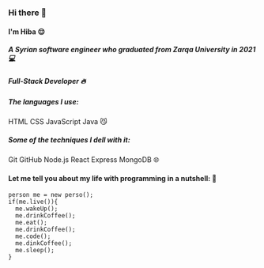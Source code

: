 ### Hi there 👋
#### I'm **Hiba**  :relieved:

##### A Syrian software engineer who graduated from Zarqa University in 2021 :computer:
##### Full-Stack Developer :fire:
  

##### The languages I use:
   HTML CSS JavaScript Java :smirk_cat:

##### Some of the techniques I dell with it:
   Git GitHub Node.js React Express MongoDB :globe_with_meridians:

#### Let me tell you about my life with programming in a nutshell: :runner:


    person me = new perso();
    if(me.live()){
      me.wakeUp();
      me.drinkCoffee();
      me.eat();
      me.drinkCoffee();
      me.code();
      me.dinkCoffee();
      me.sleep();
    }   


<!--
**Hiba-Almade/Hiba-Almade** is a ✨ _special_ ✨ repository because its `README.md` (this file) appears on your GitHub profile.

Here are some ideas to get you started:

- 🔭 I’m currently working on ...
- 🌱 I’m currently learning ...
- 👯 I’m looking to collaborate on ...
- 🤔 I’m looking for help with ...
- 💬 Ask me about ...
- 📫 How to reach me: ...
- 😄 Pronouns: ...
- ⚡ Fun fact: ...
-->
